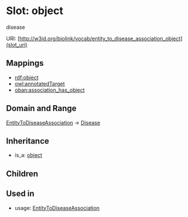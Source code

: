 # Slot: object


disease

URI: [http://w3id.org/biolink/vocab/entity_to_disease_association_object](slot_uri)
## Mappings

 * [rdf:object](http://purl.obolibrary.org/obo/rdf_object)
 * [owl:annotatedTarget](http://purl.obolibrary.org/obo/owl_annotatedTarget)
 * [oban:association_has_object](http://purl.obolibrary.org/obo/oban_association_has_object)
## Domain and Range

[EntityToDiseaseAssociation](EntityToDiseaseAssociation.md) -> [Disease](Disease.md)
## Inheritance

 *  is_a: [object](object.md)
## Children

## Used in

 *  usage: [EntityToDiseaseAssociation](EntityToDiseaseAssociation.md)
